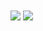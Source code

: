 
<img align="center" src="https://github-readme-stats.vercel.app/api/pin/?username=oleewere&repo=cloudbreak" />

<img align="center" src="https://github-readme-stats.vercel.app/api/top-langs/?username=oleewere&theme=default" />
